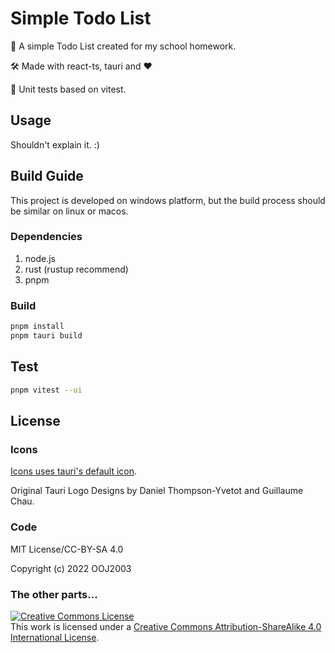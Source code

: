 # Simple Todo List

👏 A simple Todo List created for my school homework.

🛠️ Made with react-ts, tauri and ❤️

🧪 Unit tests based on vitest.

## Usage

Shouldn't explain it. :)

## Build Guide

This project is developed on windows platform, but the build process should be similar on linux or macos.

### Dependencies

1. node.js
2. rust (rustup recommend)
3. pnpm

### Build

```bash
pnpm install
pnpm tauri build
```

## Test

```bash
pnpm vitest --ui
```

## License

### Icons

[Icons uses tauri's default icon](https://github.com/tauri-apps/tauri).

Original Tauri Logo Designs by Daniel Thompson-Yvetot and Guillaume Chau.

### Code

MIT License/CC-BY-SA 4.0

Copyright (c) 2022 OOJ2003

### The other parts...

<a rel="license" href="http://creativecommons.org/licenses/by-sa/4.0/"><img alt="Creative Commons License" style="border-width:0" src="https://i.creativecommons.org/l/by-sa/4.0/88x31.png" /></a><br />This work is licensed under a <a rel="license" href="http://creativecommons.org/licenses/by-sa/4.0/">Creative Commons Attribution-ShareAlike 4.0 International License</a>.
